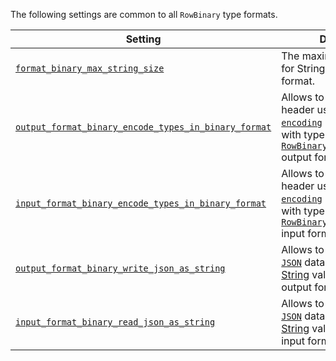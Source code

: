 <!-- Note: This snippet is reused in any file it is imported by -->

The following settings are common to all `RowBinary` type formats.

| Setting                                                                                                                                                    | Description                                                                                                                                                                                                                                         | Default |
|------------------------------------------------------------------------------------------------------------------------------------------------------------|-----------------------------------------------------------------------------------------------------------------------------------------------------------------------------------------------------------------------------------------------------|---------|
| [`format_binary_max_string_size`](/docs/en/operations/settings/settings-formats.md/#format_binary_max_string_size)                                           | The maximum allowed size for String in RowBinary format.                                                                                                                                                                                          | `1GiB`  |
| [`output_format_binary_encode_types_in_binary_format`](/docs/en/operations/settings/settings-formats.md/#output_format_binary_encode_types_in_binary_format) | Allows to write types in header using [`binary encoding`](/docs/en/sql-reference/data-types/data-types-binary-encoding.md) instead of strings with type names in [`RowBinaryWithNamesAndTypes`](../RowBinaryWithNamesAndTypes.md) output format.  | `false` |
| [`input_format_binary_encode_types_in_binary_format`](/docs/en/operations/settings/settings-formats.md/#input_format_binary_encode_types_in_binary_format)   | Allows to read types in header using [`binary encoding`](/docs/en/sql-reference/data-types/data-types-binary-encoding.md) instead of strings with type names in [`RowBinaryWithNamesAndTypes`](../RowBinaryWithNamesAndTypes.md) input format.    | `false` |
| [`output_format_binary_write_json_as_string`](/docs/en/operations/settings/settings-formats.md/#output_format_binary_write_json_as_string)                   | Allows to write values of the [`JSON`](/docs/en/sql-reference/data-types/newjson.md) data type as `JSON` [String](/docs/en/sql-reference/data-types/string.md) values in [`RowBinary`](../RowBinary.md) output format.                            | `false` |
| [`input_format_binary_read_json_as_string`](/docs/en/operations/settings/settings-formats.md/#input_format_binary_read_json_as_string)                       | Allows to read values of the [`JSON`](/docs/en/sql-reference/data-types/newjson.md) data type as `JSON` [String](/docs/en/sql-reference/data-types/string.md) values in [`RowBinary`](../RowBinary.md) input format.                              | `false` |
